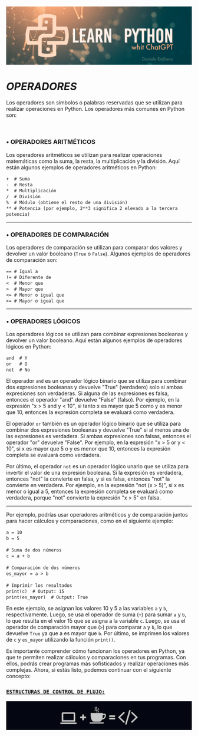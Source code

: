 <p align="center">
  <img src="../src/Learn-python.png">
</p>


# ***OPERADORES***

Los operadores son símbolos o palabras reservadas que se utilizan para realizar operaciones en Python. Los operadores más comunes en Python son:

<br>

###  **• OPERADORES ARITMÉTICOS**

Los operadores aritméticos se utilizan para realizar operaciones matemáticas como la suma, la resta, la multiplicación y la división. Aquí están algunos ejemplos de operadores aritméticos en Python:

```
+  # Suma
-  # Resta
*  # Multiplicación
/  # División
%  # Módulo (obtiene el resto de una división)
** # Potencia (por ejemplo, 2**3 significa 2 elevado a la tercera potencia)
```

---

###  **• OPERADORES DE COMPARACIÓN**

Los operadores de comparación se utilizan para comparar dos valores y devolver un valor booleano (`True` o `False`). Algunos ejemplos de operadores de comparación son:

```
== # Igual a
!= # Diferente de
<  # Menor que
>  # Mayor que
<= # Menor o igual que
>= # Mayor o igual que
```

---

###  **• OPERADORES LÓGICOS**

Los operadores lógicos se utilizan para combinar expresiones booleanas y devolver un valor booleano. Aquí están algunos ejemplos de operadores lógicos en Python:

```
and  # Y
or   # O
not  # No
```

El operador `and` es un operador lógico binario que se utiliza para combinar dos expresiones booleanas y devuelve "True" (verdadero) solo si ambas expresiones son verdaderas. Si alguna de las expresiones es falsa, entonces el operador "and" devuelve "False" (falso). Por ejemplo, en la expresión "x > 5 and y < 10", si tanto x es mayor que 5 como y es menor que 10, entonces la expresión completa se evaluará como verdadera.

El operador `or` también es un operador lógico binario que se utiliza para combinar dos expresiones booleanas y devuelve "True" si al menos una de las expresiones es verdadera. Si ambas expresiones son falsas, entonces el operador "or" devuelve "False". Por ejemplo, en la expresión "x > 5 or y < 10", si x es mayor que 5 o y es menor que 10, entonces la expresión completa se evaluará como verdadera.

Por último, el operador `not` es un operador lógico unario que se utiliza para invertir el valor de una expresión booleana. Si la expresión es verdadera, entonces "not" la convierte en falsa, y si es falsa, entonces "not" la convierte en verdadera. Por ejemplo, en la expresión "not (x > 5)", si x es menor o igual a 5, entonces la expresión completa se evaluará como verdadera, porque "not" convierte la expresión "x > 5" en falsa.

---

Por ejemplo, podrías usar operadores aritméticos y de comparación juntos para hacer cálculos y comparaciones, como en el siguiente ejemplo:

```
a = 10
b = 5

# Suma de dos números
c = a + b

# Comparación de dos números
es_mayor = a > b

# Imprimir los resultados
print(c)  # Output: 15
print(es_mayor)  # Output: True
```

En este ejemplo, se asignan los valores 10 y 5 a las variables `a` y `b`, respectivamente. Luego, se usa el operador de suma (`+`) para sumar `a` y `b`, lo que resulta en el valor 15 que se asigna a la variable `c`. Luego, se usa el operador de comparación mayor que (`>`) para comparar `a` y `b`, lo que devuelve `True` ya que a es mayor que `b`. Por último, se imprimen los valores de `c` y `es_mayor` utilizando la función `print()`.

Es importante comprender cómo funcionan los operadores en Python, ya que te permiten realizar cálculos y comparaciones en tus programas. Con ellos, podrás crear programas más sofisticados y realizar operaciones más complejas. Ahora, si estás listo, podemos continuar con el siguiente concepto: 

### **[`ESTRUCTURAS DE CONTROL DE FLUJO:`](https://github.com/emilianod98/PythonChallenges-LowLevel/blob/main/conceptos_basicos/03-EstructurasdeControldeFlujo.md)**

<p align="center">
  <img src="../src/operadores.png">
</p>